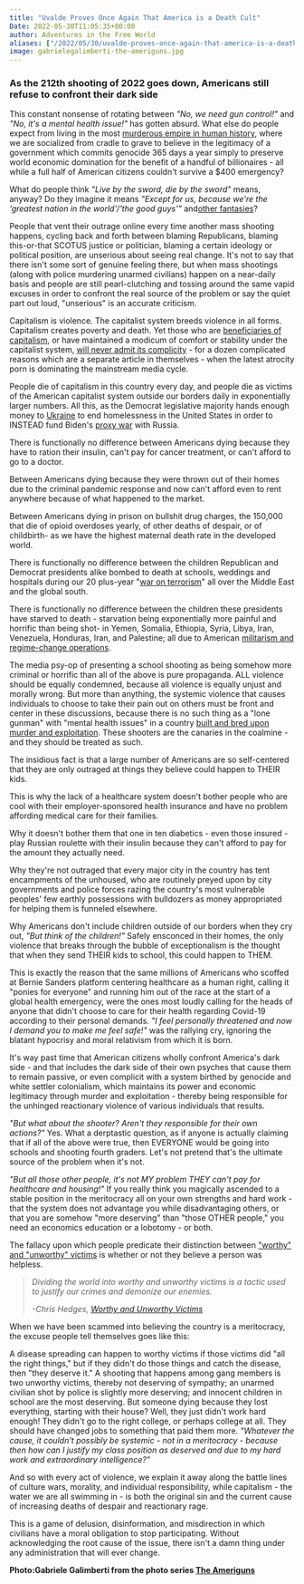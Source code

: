 ```yaml
---
title: "Uvalde Proves Once Again That America is a Death Cult"
Date: 2022-05-30T11:05:35+00:00
author: Adventures in the Free World
aliases: ["/2022/05/30/uvalde-proves-once-again-that-america-is-a-death-cult"]
image: gabrielegalimberti-the-ameriguns.jpg
---
```


### As the 212th shooting of 2022 goes down, Americans still refuse to confront their dark side

This constant nonsense of rotating between *"No, we need gun control!"* and *"No, it's a mental health issue!"* has gotten absurd. What else do people expect from living in the most [murderous empire in human history](https://medium.com/@adventuresinthefreeworld/lets-all-remember-what-this-nation-stands-for-e000434e23e6), where we are socialized from cradle to grave to believe in the legitimacy of a government which commits genocide 365 days a year simply to preserve world economic domination for the benefit of a handful of billionaires - all while a full half of American citizens couldn't survive a $400 emergency?

What do people think *"Live by the sword, die by the sword"* means, anyway? Do they imagine it means *"Except for us, because we're the ‘greatest nation in the world'/'the good guys'"* and[other fantasies](https://medium.com/@adventuresinthefreeworld/lets-all-remember-what-this-nation-stands-for-e000434e23e6)?

People that vent their outrage online every time another mass shooting happens, cycling back and forth between blaming Republicans, blaming this-or-that SCOTUS justice or politician, blaming a certain ideology or political position, are unserious about seeing real change. It's not to say that there isn't some sort of genuine feeling there, but when mass shootings (along with police murdering unarmed civilians) happen on a near-daily basis and people are still pearl-clutching and tossing around the same vapid excuses in order to confront the real source of the problem or say the quiet part out loud, "unserious" is an accurate criticism.

Capitalism is violence. The capitalist system breeds violence in all forms. Capitalism creates poverty and death. Yet those who are [beneficiaries of capitalism](https://medium.com/@adventuresinthefreeworld/debunking-the-democrats-favorite-scam-b38d709a63bf), or have maintained a modicum of comfort or stability under the capitalist system, [will never admit its complicity](https://medium.com/@adventuresinthefreeworld/debunking-the-democrats-favorite-scam-b38d709a63bf) - for a dozen complicated reasons which are a separate article in themselves - when the latest atrocity porn is dominating the mainstream media cycle.

People die of capitalism in this country every day, and people die as victims of the American capitalist system outside our borders daily in exponentially larger numbers. All this, as the Democrat legislative majority hands enough money to [Ukraine](https://medium.com/@adventuresinthefreeworld/lets-tell-the-truth-about-the-war-in-ukraine-d150fec3ee7f) to end homelessness in the United States in order to INSTEAD fund Biden's [proxy war](https://medium.com/@adventuresinthefreeworld/the-u-s-governments-wars-are-not-our-wars-4c11bf326321) with Russia.

There is functionally no difference between Americans dying because they have to ration their insulin, can't pay for cancer treatment, or can't afford to go to a doctor.

Between Americans dying because they were thrown out of their homes due to the criminal pandemic response and now can't afford even to rent anywhere because of what happened to the market.

Between Americans dying in prison on bullshit drug charges, the 150,000 that die of opioid overdoses yearly, of other deaths of despair, or of childbirth- as we have the highest maternal death rate in the developed world.

There is functionally no difference between the children Republican and Democrat presidents alike bombed to death at schools, weddings and hospitals during our 20 plus-year "[war on terrorism](https://medium.com/@adventuresinthefreeworld/the-u-s-governments-wars-are-not-our-wars-4c11bf326321)" all over the Middle East and the global south.

There is functionally no difference between the children these presidents have starved to death - starvation being exponentially more painful and horrific than being shot- in Yemen, Somalia, Ethiopia, Syria, Libya, Iran, Venezuela, Honduras, Iran, and Palestine; all due to American [militarism and regime-change operations](https://medium.com/@adventuresinthefreeworld/lets-tell-the-truth-about-the-war-in-ukraine-d150fec3ee7f).

The media psy-op of presenting a school shooting as being somehow more criminal or horrific than all of the above is pure propaganda. ALL violence should be equally condemned, because all violence is equally unjust and morally wrong. But more than anything, the systemic violence that causes individuals to choose to take their pain out on others must be front and center in these discussions, because there is no such thing as a "lone gunman" with "mental health issues" in a country [built and bred upon murder and exploitation](https://medium.com/@adventuresinthefreeworld/lets-all-remember-what-this-nation-stands-for-e000434e23e6). These shooters are the canaries in the coalmine - and they should be treated as such.

The insidious fact is that a large number of Americans are so self-centered that they are only outraged at things they believe could happen to THEIR kids.

This is why the lack of a healthcare system doesn't bother people who are cool with their employer-sponsored health insurance and have no problem affording medical care for their families.

Why it doesn't bother them that one in ten diabetics - even those insured - play Russian roulette with their insulin because they can't afford to pay for the amount they actually need.

Why they're not outraged that every major city in the country has tent encampments of the unhoused, who are routinely preyed upon by city governments and police forces razing the country's most vulnerable peoples' few earthly possessions with bulldozers as money appropriated for helping them is funneled elsewhere.

Why Americans don't include children outside of our borders when they cry out, *"But think of the children!"* Safely ensconced in their homes, the only violence that breaks through the bubble of exceptionalism is the thought that when they send THEIR kids to school, this could happen to THEM.

This is exactly the reason that the same millions of Americans who scoffed at Bernie Sanders platform centering healthcare as a human right, calling it "ponies for everyone" and running him out of the race at the start of a global health emergency, were the ones most loudly calling for the heads of anyone that didn't choose to care for their health regarding Covid-19 according to their personal demands. *"I feel personally threatened and now I demand you to make me feel safe!"* was the rallying cry, ignoring the blatant hypocrisy and moral relativism from which it is born.

It's way past time that American citizens wholly confront America's dark side - and that includes the dark side of their own psyches that cause them to remain passive, or even complicit with a system birthed by genocide and white settler colonialism, which maintains its power and economic legitimacy through murder and exploitation - thereby being responsible for the unhinged reactionary violence of various individuals that results.

*"But what about the shooter? Aren't they responsible for their own actions?"* Yes. What a derptastic question, as if anyone is actually claiming that if all of the above were true, then EVERYONE would be going into schools and shooting fourth graders. Let's not pretend that's the ultimate source of the problem when it's not.

*"But all those other people, it's not MY problem THEY can't pay for healthcare and housing!"* If you really think you magically ascended to a stable position in the meritocracy all on your own strengths and hard work - that the system does not advantage you while disadvantaging others, or that you are somehow "more deserving" than "those OTHER people," you need an economics education or a lobotomy - or both.

The fallacy upon which people predicate their distinction between ["worthy" and "unworthy" victims](https://scheerpost.com/2022/03/07/chris-hedges-worthy-and-unworthy-victims/) is whether or not they believe a person was helpless.

> *Dividing the world into worthy and unworthy victims is a tactic used to justify our crimes and demonize our enemies.*
> 
> *-Chris Hedges, [Worthy and Unworthy Victims](https://scheerpost.com/2022/03/07/chris-hedges-worthy-and-unworthy-victims/)*

When we have been scammed into believing the country is a meritocracy, the excuse people tell themselves goes like this:

A disease spreading can happen to worthy victims if those victims did "all the right things," but if they didn't do those things and catch the disease, then "they deserve it." A shooting that happens among gang members is two unworthy victims, thereby not deserving of sympathy; an unarmed civilian shot by police is slightly more deserving; and innocent children in school are the most deserving. But someone dying because they lost everything, starting with their house? Well, they just didn't work hard enough! They didn't go to the right college, or perhaps college at all. They should have changed jobs to something that paid them more. *"Whatever the cause, it couldn't possibly be systemic - not in a meritocracy - because then how can I justify my class position as deserved and due to my hard work and extraordinary intelligence?"*

And so with every act of violence, we explain it away along the battle lines of culture wars, morality, and individual responsibility, while capitalism - the water we are all swimming in - is both the original sin and the current cause of increasing deaths of despair and reactionary rage.

This is a game of delusion, disinformation, and misdirection in which civilians have a moral obligation to stop participating. Without acknowledging the root cause of the issue, there isn't a damn thing under any administration that will ever change.

**Photo:Gabriele Galimberti from the photo series [The Ameriguns](https://www.gabrielegalimberti.com/books/the-ameriguns/)**
